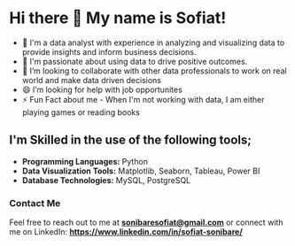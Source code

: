 # **Hi there 👋 My name is Sofiat!**
- 🌱 I'm a data analyst with experience in analyzing and visualizing data to provide insights and inform business decisions.
- 🍒 I'm passionate about using data to drive positive outcomes.
- 🤔 I’m looking to collaborate with other data professionals to work on real world and make data driven decisions
- 😄 I’m looking for help with job opportunites
- ⚡ Fun Fact about me - When I'm not working with data, I am either playing games or reading books

## **I'm Skilled in the use of the following tools;**
- **Programming Languages:** Python
- **Data Visualization Tools:** Matplotlib, Seaborn, Tableau, Power BI
- **Database Technologies:** MySQL, PostgreSQL

### **Contact Me**
Feel free to reach out to me at **sonibaresofiat@gmail.com** or connect with me on LinkedIn: **https://www.linkedin.com/in/sofiat-sonibare/**
